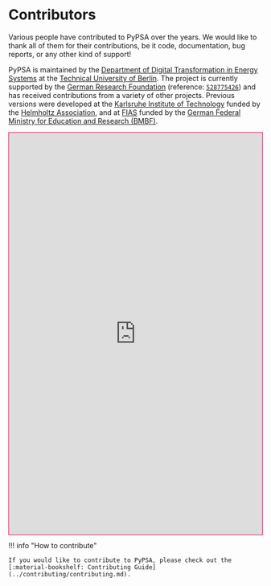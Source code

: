 <!--
SPDX-FileCopyrightText: PyPSA Contributors

SPDX-License-Identifier: CC-BY-4.0
-->

# Contributors

Various people have contributed to PyPSA over the years. We would like to
thank all of them for their contributions, be it code, documentation, bug
reports, or any other kind of support!

PyPSA is maintained by the [Department of Digital Transformation in Energy
Systems](https://tu.berlin/en/ensys) at the [Technical University of
Berlin](https://www.tu.berlin). The project is currently supported by the 
[German Research Foundation](https://www.dfg.de/en/) (reference: [`528775426`](https://gepris.dfg.de/gepris/projekt/528775426)) 
and has received contributions from a variety of other projects. Previous versions were developed at the [Karlsruhe Institute of Technology](http://www.kit.edu/english/index.php) funded by the [Helmholtz Association](https://www.helmholtz.de/en/), and at [FIAS](https://fias.uni-frankfurt.de/) funded by the [German Federal Ministry for Education and Research (BMBF)](https://www.bmbf.de/bmbf/en/).

<div style="width: 100%; height: 800px;">
    <iframe src="https://pypsa.org/embed/contributors?filter=PyPSA"
            width="100%" height="100%" frameborder="0" style="border: 1px solid #D10A49;">
    </iframe>
</div>

!!! info "How to contribute"
    
    If you would like to contribute to PyPSA, please check out the
    [:material-bookshelf: Contributing Guide](../contributing/contributing.md).
